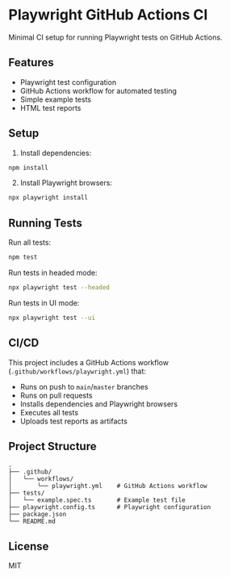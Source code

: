 # Playwright GitHub Actions CI

Minimal CI setup for running Playwright tests on GitHub Actions.

## Features

- Playwright test configuration
- GitHub Actions workflow for automated testing
- Simple example tests
- HTML test reports

## Setup

1. Install dependencies:
```bash
npm install
```

2. Install Playwright browsers:
```bash
npx playwright install
```

## Running Tests

Run all tests:
```bash
npm test
```

Run tests in headed mode:
```bash
npx playwright test --headed
```

Run tests in UI mode:
```bash
npx playwright test --ui
```

## CI/CD

This project includes a GitHub Actions workflow (`.github/workflows/playwright.yml`) that:

- Runs on push to `main`/`master` branches
- Runs on pull requests
- Installs dependencies and Playwright browsers
- Executes all tests
- Uploads test reports as artifacts

## Project Structure

```
.
├── .github/
│   └── workflows/
│       └── playwright.yml    # GitHub Actions workflow
├── tests/
│   └── example.spec.ts       # Example test file
├── playwright.config.ts      # Playwright configuration
├── package.json
└── README.md
```

## License

MIT
